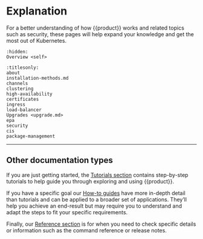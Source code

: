 # Explanation

For a better understanding of how {{product}} works and related
topics such as security, these pages will help expand your knowledge and
get the most out of Kubernetes.

```{toctree}
:hidden:
Overview <self>
```

```{toctree}
:titlesonly:
about
installation-methods.md
channels
clustering
high-availability
certificates
ingress
load-balancer
Upgrades <upgrade.md>
epa
security
cis
package-management
```

---

## Other documentation types

If you are just getting started, the [Tutorials section] contains
step-by-step tutorials to help guide you through exploring and using
{{product}}.

If you have a specific goal our [How-to guides] have more in-depth
detail than tutorials and can be applied to a broader set of applications.
They’ll help you achieve an end-result but may require you to understand and
adapt the steps to fit your specific requirements.

Finally, our [Reference section] is for when you need to check specific
details or information such as the command reference or release notes.

<!--LINKS -->
[Tutorials section]: ../tutorial/index
[How-to guides]: ../howto/index
[Reference section]: ../reference/index
